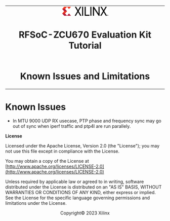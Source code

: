 <table class="sphinxhide">
 <tr>
   <td align="center"><img src="../../media/xilinx-logo.png" width="30%"/><h1>RFSoC-ZCU670 Evaluation Kit Tutorial</h1>
   </td>
 </tr>
 <tr>
 <td align="center"><h1>Known Issues and Limitations</h1>

 </td>
 </tr>
</table>

Known Issues
============
* In MTU 9000 UDP RX usecase, PTP phase and frequency sync may go out of sync when iperf traffic and ptp4l are run parallely.  


**License**

Licensed under the Apache License, Version 2.0 (the "License"); you may not use this file except in compliance with the License.

You may obtain a copy of the License at
[http://www.apache.org/licenses/LICENSE-2.0](http://www.apache.org/licenses/LICENSE-2.0)


Unless required by applicable law or agreed to in writing, software distributed under the License is distributed on an "AS IS" BASIS, WITHOUT WARRANTIES OR CONDITIONS OF ANY KIND, either express or implied. See the License for the specific language governing permissions and limitations under the License.

<p align="center">Copyright&copy; 2023 Xilinx</p>
